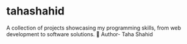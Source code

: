 # tahashahid
A collection of projects showcasing my programming skills, from web development to software solutions. 🚀
Author- Taha Shahid
